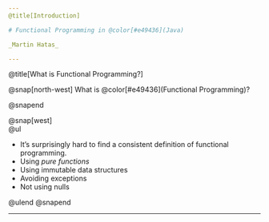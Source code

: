 ```yaml
---
@title[Introduction]

# Functional Programming in @color[#e49436](Java)

_Martin Hatas_

---
```


@title[What is Functional Programming?]

@snap[north-west]
What is @color[#e49436](Functional Programming)?

@snapend

@snap[west]
<br>
@ul
- It’s surprisingly hard to find a consistent definition of functional programming.
- Using _pure functions_
- Using immutable data structures
- Avoiding exceptions
- Not using nulls

@ulend
@snapend

---